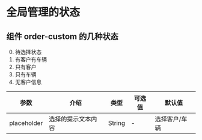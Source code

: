 # 全局管理的状态

## 组件 order-custom 的几种状态

0.  待选择状态
1.  有客户有车辆
1.  只有客户
1.  只有车辆
1.  无客户信息

| 参数        | 介绍               | 类型   | 可选值 | 默认值        |
| ----------- | ------------------ | ------ | ------ | ------------- |
| placeholder | 选择的提示文本内容 | String | -      | 选择客户/车辆 |

